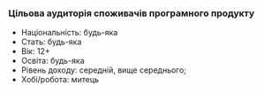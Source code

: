 ### Цільова аудиторія споживачів програмного продукту
- Національність: будь-яка
- Стать: будь-яка
- Вік: 12+
- Освіта: будь-яка
- Рівень доходу: середній, вище середнього;
- Хобі/робота: митець
